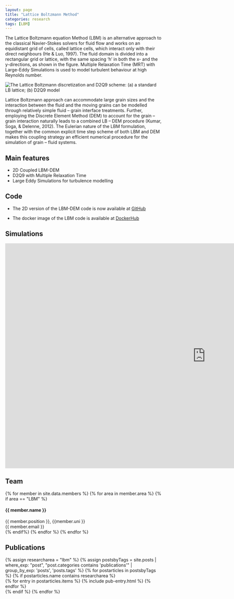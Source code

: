 ```yaml
---
layout: page
title: "Lattice Boltzmann Method"
categories: research
tags: [LBM]
---
```


The Lattice Boltzmann equation Method (LBM) is an alternative approach to the classical Navier-Stokes
solvers for fluid flow and works on an equidistant grid  of cells, called lattice cells, which interact only with their direct neighbours (He & Luo, 1997). The fluid domain is divided into a rectangular grid or lattice, with the same spacing ‘h’ in both the x- and the y-directions, as shown in the figure. Multiple Relaxation Time (MRT) with Large-Eddy Simulations is used to model turbulent behaviour at high Reynolds number.

![The Lattice Boltzmann discretization and D2Q9 scheme: (a) a standard LB lattice; (b) D2Q9 model]({{site.url}}/research/lbm-d2q9.png)

Lattice Boltzmann approach can accommodate large grain sizes and the interaction between the fluid and the moving grains can be modelled through relatively simple fluid – grain interface treatments. Further,
employing the Discrete Element Method (DEM) to account for the grain – grain interaction naturally leads
to a combined LB – DEM procedure (Kumar, Soga, & Delenne, 2012). The Eulerian nature of the LBM formulation, together with the common explicit time step scheme of both LBM and DEM makes this coupling
strategy an efficient numerical procedure for the simulation of grain – fluid systems.

## Main features

* 2D Coupled LBM-DEM
* D2Q9 with Multiple Relaxation Time
* Large Eddy Simulations for turbulence modelling

## Code

* The 2D version of the LBM-DEM code is now available at [GitHub](https://www.github.com/cb-geo/2d-lbm-dem) 

* The docker image of the LBM code is available at [DockerHub](https://hub.docker.com/r/cbgeo/lbmdem/)

## Simulations

<iframe width="1280" height="720" src="https://www.youtube.com/embed/videoseries?list=PLi1zSZT1LUhD5cXf-UBK6WOebbMzcIznz" frameborder="0" allowfullscreen></iframe>


## Team
<!-- Team filled from _data/members.yaml-->
   <div class="team">
    {% for member in site.data.members %}
      {% for area in member.area %}
        {% if area == "LBM" %}
          <div class="user">
            <div class="userimg" style="background-image:url('{{ site.baseurl }}/images/geoelements/team/{{ member.image }}')">
            </div>
            <h4>{{ member.name }}</h4>	
            {{ member.position }}, {{member.uni }}<br/>
	 <a h   ref="mailto:{{ member.email }}">{{ member.email }}</a>
          </div>
        {% endif%}
      {% endfor %}
    {% endfor %}
   </div>
<!-- End team -->

## Publications
<!-- Publications filled automatically -->
<div class="publications">
{% assign researcharea = "lbm" %}
{% assign postsbyTags = site.posts | where_exp: "post", "post.categories contains 'publications'" |
group_by_exp:
'posts', 'posts.tags' %}
{% for postarticles in postsbyTags %}
  {% if postarticles.name contains researcharea %}
    <div class="entries-{{ page.entries_layout | default: 'list' }}">
    {% for entry in postarticles.items %}
      {% include pub-entry.html %}
    {% endfor %}
    </div>
  {% endif %}
{% endfor %}
</div>